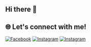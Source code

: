 ## Hi there 👋

## 🌐 Let's connect with me!
[![Facebook](https://img.shields.io/badge/Facebook-%231877F2.svg?logo=Facebook&logoColor=white)](https://facebook.com/poonlhchavez) [![Instagram](https://img.shields.io/badge/Instagram-%23E4405F.svg?logo=Instagram&logoColor=white)](https://instagram.com/_chavhei03) [![Instagram](https://img.shields.io/badge/LinkedIn-0077B5.svg?logo=LinkedIn&logoColor=white)](https://www.linkedin.com/in/poonlonghei/) 
